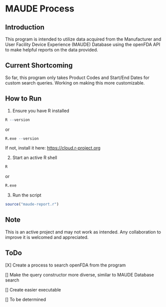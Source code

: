 # MAUDE Process

## Introduction

This program is intended to utilize data acquired from the Manufacturer and User Facility
Device Experience (MAUDE) Database using the openFDA API to make helpful reports on the data provided.

## Current Shortcoming

So far, this program only takes Product Codes and Start/End Dates for custom search queries.
Working on making this more customizable.

## How to Run

1. Ensure you have R installed

```r
R --version
```

or

```r
R.exe --version
```

If not, install it here: <https://cloud.r-project.org>

2. Start an active R shell

```r
R
```

or

```r
R.exe
```

3. Run the script
```r
source("maude-report.r")
```

## Note

This is an active project and may not work as intended. Any collaboration to improve it is welcomed and appreciated.

## ToDo

[X] Create a process to search openFDA from the program

[] Make the query constructor more diverse, similar to MAUDE Database search

[] Create easier executable

[] To be determined
